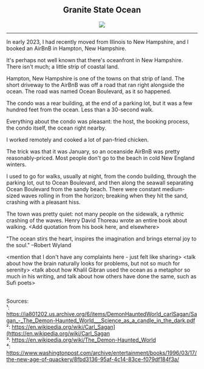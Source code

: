 ## <div align="center">Granite State Ocean<div>

<div align="center">
  <img src="https://bradleyculley.github.io/images/The_Demon-Haunted_World.jpg" />
</div>

<hr/>

In early 2023, I had recently moved from Illinois to New Hampshire, and I booked an AirBnB in Hampton, New Hampshire.

It's perhaps not well known that there's oceanfront in New Hampshire. There isn't much; a little strip of coastal land.

Hampton, New Hampshire is one of the towns on that strip of land. The short driveway to the AirBnB was off a road that ran right alongside the ocean.
The road was named Ocean Boulevard, as it so happened.

The condo was a rear building, at the end of a parking lot, but it was a few hundred feet from the ocean.
Less than a 30-second walk.

Everything about the condo was pleasant: the host, the booking process, the condo itself, the ocean right nearby.

I worked remotely and cooked a lot of pan-fried chicken.

The trick was that it was January, so an oceanside AirBnB was pretty reasonably-priced.
Most people don't go to the beach in cold New England winters.

I used to go for walks, usually at night, from the condo building, through the parking lot, out to Ocean Boulevard, and then along the seawall separating Ocean Boulevard from the sandy beach.
There were constant medium-sized waves rolling in from the horizon; breaking when they hit the sand, crashing with a pleasant hiss.

The town was pretty quiet: not many people on the sidewalk, a rythmic crashing of the waves.
Henry David Thoreau wrote an entire book about walking.
<Add quotation from his book here, and elsewhere>

"The ocean stirs the heart, inspires the imagination and brings eternal joy to the soul." –Robert Wyland

<mention that I don't have any complaints here - just felt like sharing>
<talk about grandma Nora and how she loved the beach>
<talk about how the brain naturally looks for problems, but not so much for serenity>
<talk about how Khalil Gibran used the ocean as a metaphor so much in his writing, and talk about how others have done the same, such as Sufi poets>

<br/>
Sources:<br/>
¹: <a href="https://ia801202.us.archive.org/6/items/DemonHauntedWorld_carlSagan/Sagan_-_The_Demon-Haunted_World___Science_as_a_candle_in_the_dark.pdf">https://ia801202.us.archive.org/6/items/DemonHauntedWorld_carlSagan/Sagan_-_The_Demon-Haunted_World___Science_as_a_candle_in_the_dark.pdf</a><br/>
²: <a href="https://en.wikipedia.org/wiki/Carl_Sagan">https://en.wikipedia.org/wiki/Carl_Sagan](https://en.wikipedia.org/wiki/Carl_Sagan</a><br/>
³: <a href="https://en.wikipedia.org/wiki/The_Demon-Haunted_World">https://en.wikipedia.org/wiki/The_Demon-Haunted_World</a><br/>
⁴: <a href="https://www.washingtonpost.com/archive/entertainment/books/1996/03/17/the-new-age-of-quackery/8fbd3136-95af-4c14-83ce-f079df184f3a/">https://www.washingtonpost.com/archive/entertainment/books/1996/03/17/the-new-age-of-quackery/8fbd3136-95af-4c14-83ce-f079df184f3a/</a><br/>
